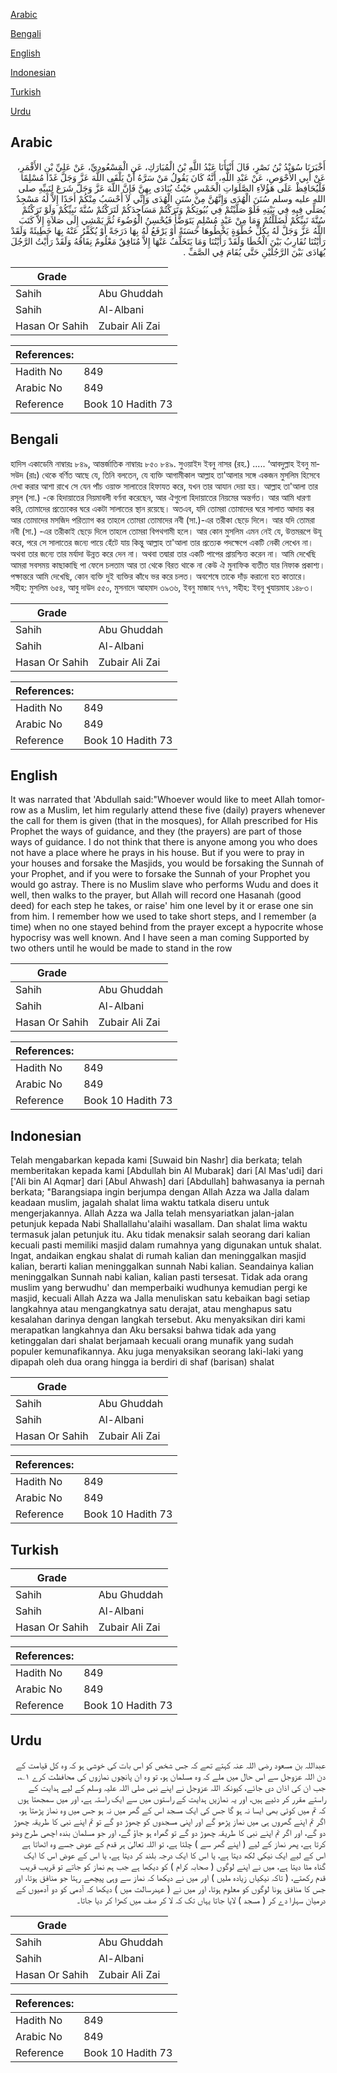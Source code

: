 [Arabic](#arabic)

[Bengali](#bengali)

[English](#english)

[Indonesian](#indonesian)

[Turkish](#turkish)

[Urdu](#urdu)

## Arabic


<div dir="rtl" lang="ar" style={{fontSize:'larger',backgroundColor:'#f8f9fa',padding:20}}>
أَخْبَرَنَا سُوَيْدُ بْنُ نَصْرٍ، قَالَ أَنْبَأَنَا عَبْدُ اللَّهِ بْنُ الْمُبَارَكِ، عَنِ الْمَسْعُودِيِّ، عَنْ عَلِيِّ بْنِ الأَقْمَرِ، عَنْ أَبِي الأَحْوَصِ، عَنْ عَبْدِ اللَّهِ، أَنَّهُ كَانَ يَقُولُ مَنْ سَرَّهُ أَنْ يَلْقَى اللَّهَ عَزَّ وَجَلَّ غَدًا مُسْلِمًا فَلْيُحَافِظْ عَلَى هَؤُلاَءِ الصَّلَوَاتِ الْخَمْسِ حَيْثُ يُنَادَى بِهِنَّ فَإِنَّ اللَّهَ عَزَّ وَجَلَّ شَرَعَ لِنَبِيِّهِ صلى الله عليه وسلم سُنَنَ الْهُدَى وَإِنَّهُنَّ مِنْ سُنَنِ الْهُدَى وَإِنِّي لاَ أَحْسَبُ مِنْكُمْ أَحَدًا إِلاَّ لَهُ مَسْجِدٌ يُصَلِّي فِيهِ فِي بَيْتِهِ فَلَوْ صَلَّيْتُمْ فِي بُيُوتِكُمْ وَتَرَكْتُمْ مَسَاجِدَكُمْ لَتَرَكْتُمْ سُنَّةَ نَبِيِّكُمْ وَلَوْ تَرَكْتُمْ سُنَّةَ نَبِيِّكُمْ لَضَلَلْتُمْ وَمَا مِنْ عَبْدٍ مُسْلِمٍ يَتَوَضَّأُ فَيُحْسِنُ الْوُضُوءَ ثُمَّ يَمْشِي إِلَى صَلاَةٍ إِلاَّ كَتَبَ اللَّهُ عَزَّ وَجَلَّ لَهُ بِكُلِّ خُطْوَةٍ يَخْطُوهَا حَسَنَةً أَوْ يَرْفَعُ لَهُ بِهَا دَرَجَةً أَوْ يُكَفِّرُ عَنْهُ بِهَا خَطِيئَةً وَلَقَدْ رَأَيْتُنَا نُقَارِبُ بَيْنَ الْخُطَا وَلَقَدْ رَأَيْتُنَا وَمَا يَتَخَلَّفُ عَنْهَا إِلاَّ مُنَافِقٌ مَعْلُومٌ نِفَاقُهُ وَلَقَدْ رَأَيْتُ الرَّجُلَ يُهَادَى بَيْنَ الرَّجُلَيْنِ حَتَّى يُقَامَ فِي الصَّفِّ ‏.‏
</div>
<div style={{backgroundColor:'#f8f9fa',padding:20, marginBottom: 10}}><table> <thead> <tr> <th>Grade</th> <th></th> </tr> </thead> <tbody> <tr><td>Sahih</td><td>Abu Ghuddah</td></tr><tr><td>Sahih</td><td>Al-Albani</td></tr><tr><td>Hasan Or Sahih</td><td>Zubair Ali Zai</td></tr></tbody></table><table> <thead> <tr> <th>References:</th> <th></th> </tr> </thead> <tbody><tr><td>Hadith No</td><td>849</td></tr><tr><td>Arabic No</td><td>849</td></tr><tr><td>Reference</td><td>Book 10 Hadith 73</td></tr></tbody></table></div>

## Bengali


<div dir="ltr" lang="bn" style={{fontSize:'larger',backgroundColor:'#f8f9fa',padding:20}}>
হাদিস একাডেমি নাম্বারঃ ৮৪৯, আন্তর্জাতিক নাম্বারঃ ৮৫০ ৮৪৯. সুওয়াইদ ইবনু নাসর (রহ.) ..... ‘আবদুল্লাহ ইবনু মাসউদ (রাঃ) থেকে বর্ণিত আছে যে, তিনি বলতেন, যে ব্যক্তি আগামীকাল আল্লাহ তা'আলার সঙ্গে একজন মুসলিম হিসেবে দেখা করার আশা রাখে সে যেন পাঁচ ওয়াক্ত সালাতের হিফাযত করে, যখন তার আযান দেয়া হয়। আল্লাহ তা'আলা তার রসূল (সা.) -কে হিদায়াতের নিয়মাবলী বর্ণনা করেছেন, আর ঐগুলো হিদায়াতের নিয়মের অন্তর্গত। আর আমি ধারণা করি, তোমাদের প্রত্যেকের ঘরে একটা সালাতের স্থান রয়েছে। অতএব, যদি তোমরা তোমাদের ঘরে সালাত আদায় কর আর তোমাদের মসজিদ পরিত্যাগ কর তাহলে তোমরা তোমাদের নবী (সা.)-এর তরীকা ছেড়ে দিলে। আর যদি তোমরা নবী (সা.) -এর তরীকাই ছেড়ে দিলে তাহলে তোমরা বিপথগামী হলে। আর কোন মুসলিম এমন নেই যে, উত্তমরূপে উযূ করে, পরে সে সালাতের জন্যে পায়ে হেঁটে যায় কিন্তু আল্লাহ তা'আলা তার প্রত্যেক পদক্ষেপে একটি নেকী লেখেন না। অথবা তার জন্যে তার মর্যাদা উন্নত করে দেন না। অথবা তদ্বারা তার একটি পাপের প্রায়শ্চিত্ত করেন না। আমি দেখেছি আমরা সবসময় কাছাকাছি পা ফেলে চলতাম আর তা থেকে বিরত থাকে না কেউ ঐ মুনাফিক ব্যতীত যার নিফাক প্রকাশ্য। পক্ষান্তরে আমি দেখেছি, কোন ব্যক্তি দুই ব্যক্তির কাঁধে ভর করে চলত। অবশেষে তাকে দাঁড় করানো হত কাতারে। সহীহ: মুসলিম ৬৫৪, আবু দাউদ ৫৫০, মুসনাদে আহমাদ ৩৯৩৬, ইবনু মাজাহ ৭৭৭, সহীহ: ইবনু খুযায়মাহ ১৪৮৩।
</div>
<div style={{backgroundColor:'#f8f9fa',padding:20, marginBottom: 10}}><table> <thead> <tr> <th>Grade</th> <th></th> </tr> </thead> <tbody> <tr><td>Sahih</td><td>Abu Ghuddah</td></tr><tr><td>Sahih</td><td>Al-Albani</td></tr><tr><td>Hasan Or Sahih</td><td>Zubair Ali Zai</td></tr></tbody></table><table> <thead> <tr> <th>References:</th> <th></th> </tr> </thead> <tbody><tr><td>Hadith No</td><td>849</td></tr><tr><td>Arabic No</td><td>849</td></tr><tr><td>Reference</td><td>Book 10 Hadith 73</td></tr></tbody></table></div>

## English


<div dir="ltr" lang="en" style={{fontSize:'larger',backgroundColor:'#f8f9fa',padding:20}}>
It was narrated that 'Abdullah said:"Whoever would like to meet Allah tomorrow as a Muslim, let him regularly attend these five (daily) prayers whenever the call for them is given (that in the mosques), for Allah prescribed for His Prophet the ways of guidance, and they (the prayers) are part of those ways of guidance. I do not think that there is anyone among you who does not have a place where he prays in his house. But if you were to pray in your houses and forsake the Masjids, you would be forsaking the Sunnah of your Prophet, and if you were to forsake the Sunnah of your Prophet you would go astray. There is no Muslim slave who performs Wudu and does it well, then walks to the prayer, but Allah will record one Hasanah (good deed) for each step he takes, or raise' him one level by it or erase one sin from him. I remember how we used to take short steps, and I remember (a time) when no one stayed behind from the prayer except a hypocrite whose hypocrisy was well known. And I have seen a man coming Supported by two others until he would be made to stand in the row
</div>
<div style={{backgroundColor:'#f8f9fa',padding:20, marginBottom: 10}}><table> <thead> <tr> <th>Grade</th> <th></th> </tr> </thead> <tbody> <tr><td>Sahih</td><td>Abu Ghuddah</td></tr><tr><td>Sahih</td><td>Al-Albani</td></tr><tr><td>Hasan Or Sahih</td><td>Zubair Ali Zai</td></tr></tbody></table><table> <thead> <tr> <th>References:</th> <th></th> </tr> </thead> <tbody><tr><td>Hadith No</td><td>849</td></tr><tr><td>Arabic No</td><td>849</td></tr><tr><td>Reference</td><td>Book 10 Hadith 73</td></tr></tbody></table></div>

## Indonesian


<div dir="ltr" lang="id" style={{fontSize:'larger',backgroundColor:'#f8f9fa',padding:20}}>
Telah mengabarkan kepada kami [Suwaid bin Nashr] dia berkata; telah memberitakan kepada kami [Abdullah bin Al Mubarak] dari [Al Mas'udi] dari ['Ali bin Al Aqmar] dari [Abul Ahwash] dari [Abdullah] bahwasanya ia pernah berkata; "Barangsiapa ingin berjumpa dengan Allah Azza wa Jalla dalam keadaan muslim, jagalah shalat lima waktu tatkala diseru untuk mengerjakannya. Allah Azza wa Jalla telah mensyariatkan jalan-jalan petunjuk kepada Nabi Shallallahu'alaihi wasallam. Dan shalat lima waktu termasuk jalan petunjuk itu. Aku tidak menaksir salah seorang dari kalian kecuali pasti memiliki masjid dalam rumahnya yang digunakan untuk shalat. Ingat, andaikan engkau shalat di rumah kalian dan meninggalkan masjid kalian, berarti kalian meninggalkan sunnah Nabi kalian. Seandainya kalian meninggalkan Sunnah nabi kalian, kalian pasti tersesat. Tidak ada orang muslim yang berwudhu' dan memperbaiki wudhunya kemudian pergi ke masjid, kecuali Allah Azza wa Jalla menuliskan satu kebaikan bagi setiap langkahnya atau mengangkatnya satu derajat, atau menghapus satu kesalahan darinya dengan langkah tersebut. Aku menyaksikan diri kami merapatkan langkahnya dan Aku bersaksi bahwa tidak ada yang ketinggalan dari shalat berjamaah kecuali orang munafik yang sudah populer kemunafikannya. Aku juga menyaksikan seorang laki-laki yang dipapah oleh dua orang hingga ia berdiri di shaf (barisan) shalat
</div>
<div style={{backgroundColor:'#f8f9fa',padding:20, marginBottom: 10}}><table> <thead> <tr> <th>Grade</th> <th></th> </tr> </thead> <tbody> <tr><td>Sahih</td><td>Abu Ghuddah</td></tr><tr><td>Sahih</td><td>Al-Albani</td></tr><tr><td>Hasan Or Sahih</td><td>Zubair Ali Zai</td></tr></tbody></table><table> <thead> <tr> <th>References:</th> <th></th> </tr> </thead> <tbody><tr><td>Hadith No</td><td>849</td></tr><tr><td>Arabic No</td><td>849</td></tr><tr><td>Reference</td><td>Book 10 Hadith 73</td></tr></tbody></table></div>

## Turkish


<div dir="ltr" lang="tr" style={{fontSize:'larger',backgroundColor:'#f8f9fa',padding:20}}>

</div>
<div style={{backgroundColor:'#f8f9fa',padding:20, marginBottom: 10}}><table> <thead> <tr> <th>Grade</th> <th></th> </tr> </thead> <tbody> <tr><td>Sahih</td><td>Abu Ghuddah</td></tr><tr><td>Sahih</td><td>Al-Albani</td></tr><tr><td>Hasan Or Sahih</td><td>Zubair Ali Zai</td></tr></tbody></table><table> <thead> <tr> <th>References:</th> <th></th> </tr> </thead> <tbody><tr><td>Hadith No</td><td>849</td></tr><tr><td>Arabic No</td><td>849</td></tr><tr><td>Reference</td><td>Book 10 Hadith 73</td></tr></tbody></table></div>

## Urdu


<div dir="rtl" lang="ur" style={{fontSize:'larger',backgroundColor:'#f8f9fa',padding:20}}>
عبداللہ بن مسعود رضی اللہ عنہ کہتے تھے کہ جس شخص کو اس بات کی خوشی ہو کہ وہ کل قیامت کے دن اللہ عزوجل سے اس حال میں ملے کہ وہ مسلمان ہو، تو وہ ان پانچوں نمازوں کی محافظت کرے ۱؎، جب ان کی اذان دی جائے، کیونکہ اللہ عزوجل نے اپنے نبی صلی اللہ علیہ وسلم کے لیے ہدایت کے راستے مقرر کر دئیے ہیں، اور یہ نمازیں ہدایت کے راستوں میں سے ایک راستہ ہے، اور میں سمجھتا ہوں کہ تم میں کوئی بھی ایسا نہ ہو گا جس کی ایک مسجد اس کے گھر میں نہ ہو جس میں وہ نماز پڑھتا ہو، اگر تم اپنے گھروں ہی میں نماز پڑھو گے اور اپنی مسجدوں کو چھوڑ دو گے تو تم اپنے نبی کا طریقہ چھوڑ دو گے، اور اگر تم اپنے نبی کا طریقہ چھوڑ دو گے تو گمراہ ہو جاؤ گے، اور جو مسلمان بندہ اچھی طرح وضو کرتا ہے، پھر نماز کے لیے ( اپنے گھر سے ) چلتا ہے، تو اللہ تعالیٰ ہر قدم کے عوض جسے وہ اٹھاتا ہے اس کے لیے ایک نیکی لکھ دیتا ہے، یا اس کا ایک درجہ بلند کر دیتا ہے، یا اس کے عوض اس کا ایک گناہ مٹا دیتا ہے، میں نے اپنے لوگوں ( صحابہ کرام ) کو دیکھا ہے جب ہم نماز کو جاتے تو قریب قریب قدم رکھتے، ( تاکہ نیکیاں زیادہ ملیں ) اور میں نے دیکھا کہ نماز سے وہی پیچھے رہتا جو منافق ہوتا، اور جس کا منافق ہونا لوگوں کو معلوم ہوتا، اور میں نے ( عہدرسالت میں ) دیکھا کہ آدمی کو دو آدمیوں کے درمیان سہارا دے کر ( مسجد ) لایا جاتا یہاں تک کہ لا کر صف میں کھڑا کر دیا جاتا۔
</div>
<div style={{backgroundColor:'#f8f9fa',padding:20, marginBottom: 10}}><table> <thead> <tr> <th>Grade</th> <th></th> </tr> </thead> <tbody> <tr><td>Sahih</td><td>Abu Ghuddah</td></tr><tr><td>Sahih</td><td>Al-Albani</td></tr><tr><td>Hasan Or Sahih</td><td>Zubair Ali Zai</td></tr></tbody></table><table> <thead> <tr> <th>References:</th> <th></th> </tr> </thead> <tbody><tr><td>Hadith No</td><td>849</td></tr><tr><td>Arabic No</td><td>849</td></tr><tr><td>Reference</td><td>Book 10 Hadith 73</td></tr></tbody></table></div>